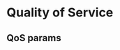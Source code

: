 # Quality of Service
<!-- This file is referenced at least one time as "quality-of-service.md" -->

<!-- TODO VFS-6815
    * QoS chapter should be divided into 2 separate chapters: for admins and users.
      Chapter for admins should have links to the users' chapter.
    * After dividing the chapter, update link in storages.md#qos-parameters to point to
     the QoS parameters in the admin chapter.
-->

## QoS params
<!-- This header is referenced at least one time as "#qos-params" -->

